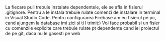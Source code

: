 La fiecare pull trebuie instalate dependentele, ele se afla in fisierul .gitignore. Pentru a le instala trebuie rulate comenzi de instalare in terminal in Visual Studio Code. Pentru configurarea Firebase am eu fisierul pe pc, cand ajungem la database imi zici si ti l trimit:) Voi face probabil si un fisier cu comenzile explicite care trebuie rulate pt dependente cand iei proiectul de pe git, daca nu le gasesti pe web
